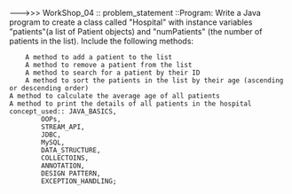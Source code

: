 --->>> WorkShop_04 :: 
	problem_statement ::Program: Write a Java program to create a class called "Hospital" with instance variables "patients"(a list of Patient objects) and "numPatients" (the number of patients in the list). Include the following methods:

    	A method to add a patient to the list
    	A method to remove a patient from the list
    	A method to search for a patient by their ID
    	A method to sort the patients in the list by their age (ascending or descending order)
	A method to calculate the average age of all patients
	A method to print the details of all patients in the hospital 
 	concept_used:: JAVA_BASICS,
			OOPs,
			STREAM_API,
			JDBC,
			MySQL,
			DATA_STRUCTURE,
			COLLECTOINS,
			ANNOTATION,
			DESIGN PATTERN,
			EXCEPTION_HANDLING;
